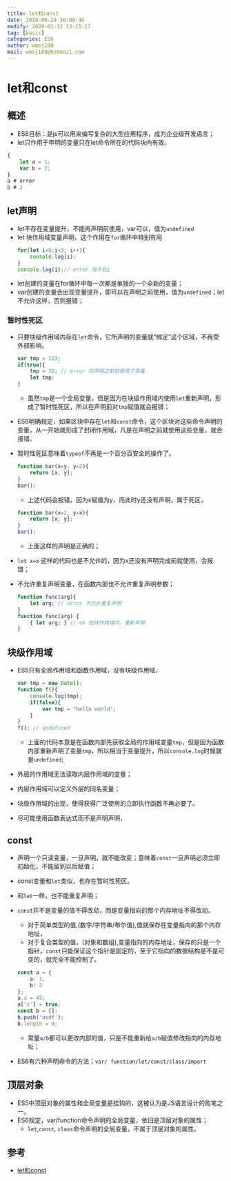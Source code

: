```yaml
---
title: let和const
date: 2018-06-24 16:00:46	
modify: 2020-02-12 13:15:17 
tag: [basic]
categories: ES6 
author: wmsj100
mail: wmsj100@hotmail.com
---
```


# let和const

## 概述

- ES6目标：是js可以用来编写复杂的大型应用程序，成为企业级开发语言；
- let只作用于申明的变量只在let命令所在的代码块内有效。
```js
{
	let a = 1;
	var b = 2;
}
a # error
b # 2
```

## let声明

- let不存在变量提升，不能再声明前使用，var可以，值为`undefined`
- let 块作用域变量声明，这个作用在`for`循环中特别有用
	```ts
	for(let i=0;i<3; i++){
		console.log(i);
	}
	console.log(i);// error 找不到i
	```
- let创建的变量在for循环中每一次都是单独的一个全新的变量；
- var创建的变量会出现变量提升，即可以在声明之前使用，值为`undefined`；let不允许这样，否则报错；

### 暂时性死区

- 只要块级作用域内存在`let`命令，它所声明的变量就“绑定”这个区域，不再受外部影响。
	```ts
	var tmp = 123;
	if(true){
		tmp = 32; // error 在声明之前就使用了变量
		let tmp;
	}
	```
	- 虽然`tmp`是一个全局变量，但是因为在块级作用域内使用`let`重新声明，形成了暂时性死区，所以在声明前对`tmp`赋值就会报错；
- ES6明确规定，如果区块中存在`let`和`const`命令，这个区块对这些命令声明的变量，从一开始就形成了封闭作用域，凡是在声明之前就使用这些变量，就会报错。
- 暂时性死区意味着`typeof`不再是一个百分百安全的操作了。
	```ts
	function bar(x=y, y=2){
		return [x, y];
	}
	bar();
	```
	- 上述代码会报错，因为x赋值为y，而此时y还没有声明，属于死区，
	```ts
	function bar(x=2, y=x){
		return [x, y];
	}
	bar();
	```
	- 上面这样的声明是正确的；

- `let x=x` 这样的代码也是不允许的，因为x还没有声明完成前就使用，会报错；

- 不允许重复声明变量，在函数内部也不允许重复声明参数；
	```ts
	function func(arg){
		let arg; // error 不允许重复声明
	}
	function func(arg) {
		{ let arg; } // ok 在块作用域内，重新声明
	}
	```

## 块级作用域

- ES5只有全局作用域和函数作用域，没有块级作用域，
	```ts
	var tmp = new Date();
	function f(){
		console.log(tmp);
		if(false){
			var tmp = "hello world";
		}
	}
	f(); // undefined
	```
	- 上面的代码本意是在函数内部先获取全局的作用域变量`tmp`，但是因为函数内部重新声明了变量`tmp`，所以相当于变量提升，所以`console.log`时候就是`undefined`;

- 外层的作用域无法读取内层作用域的变量；
- 内层作用域可以定义外层的同名变量；
- 块级作用域的出现，使得获得广泛使用的立即执行函数不再必要了。
- 尽可能使用函数表达式而不是声明声明，

## const

- 声明一个只读变量，一旦声明，就不能改变；意味着`const`一旦声明必须立即初始化，不能留到以后赋值；
- const变量和`let`类似，也存在暂时性死区。
- 和`let`一样，也不能重复声明；
- `const`并不是变量的值不得改动，而是变量指向的那个内存地址不得改动。
	- 对于简单类型的值,(数字/字符串/布尔值),值就保存在变量指向的那个内存地址，
	- 对于复合类型的值，(对象和数组),变量指向的内存地址，保存的只是一个指针，`const`只能保证这个指针是固定的，至于它指向的数据结构是不是可变的，就完全不能控制了。
	```ts
	const a = {
		a: 1,
		b: 2
	};
	a.a = 45;
	a['c'] = true;
	const b = [];
	b.push('asdf');
	b.length = 0;
	```
	- 常量`a/b`都可以更改内部的值，只是不能重新给`a/b`赋值修改指向的内存地址；

- ES6有六种声明命令的方法；`var/ function/let/const/class/import`

## 顶层对象

- ES5中顶层对象的属性和全局变量是挂钩的，这被认为是JS语言设计的败笔之一。
- ES6规定，var/function命令声明的全局变量，依旧是顶层对象的属性；
	- `let`,`const`, `class`命令声明的全局变量，不属于顶层对象的属性。


## 参考

- [let和const](http://es6.ruanyifeng.com/#docs/let)

